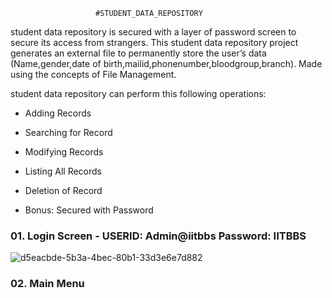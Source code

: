                        
                       #STUDENT_DATA_REPOSITORY

student data repository is secured with a layer of password screen to secure its access from strangers. This student data repository project generates an external file to permanently store the user’s data (Name,gender,date of birth,mailid,phonenumber,bloodgroup,branch). Made using the concepts of File Management.

student data repository can perform this following operations:

- Adding Records

- Searching for Record

- Modifying Records

- Listing All Records

- Deletion of Record

- Bonus: Secured with Password

### 01. Login Screen - USERID: Admin@iitbbs Password: IITBBS
![d5eacbde-5b3a-4bec-80b1-33d3e6e7d882](https://github.com/jagadeshbeeram/STUDENT_DATA_REPOSITORY/assets/133480021/d534a7eb-1562-4cb8-a1c5-987a5644334a)

### 02. Main Menu


